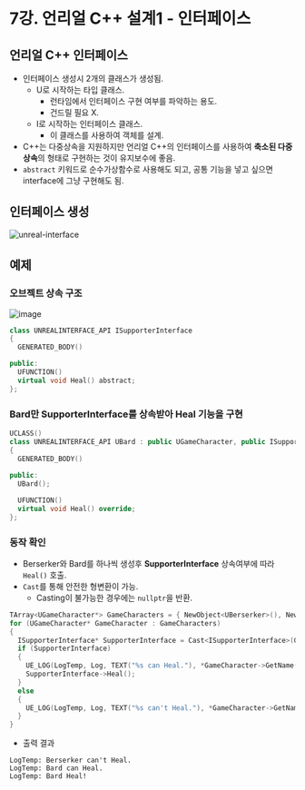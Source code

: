 # 7강. 언리얼 C++ 설계1 - 인터페이스
## 언리얼 C++ 인터페이스
- 인터페이스 생성시 2개의 클래스가 생성됨.
  - U로 시작하는 타입 클래스.
    - 런타임에서 인터페이스 구현 여부를 파악하는 용도.
    - 건드릴 필요 X.
  - I로 시작하는 인터페이스 클래스.
    - 이 클래스를 사용하여 객체를 설계.
- C++는 다중상속을 지원하지만 언리얼 C++의 인터페이스를 사용하여 **축소된 다중상속**의 형태로 구현하는 것이 유지보수에 좋음.
- `abstract` 키워드로 순수가상함수로 사용해도 되고, 공통 기능을 넣고 싶으면 interface에 그냥 구현해도 됨.
## 인터페이스 생성
![unreal-interface](https://github.com/Wseop/unreal-programming/assets/18005580/4fb805d2-14f3-4496-8178-ff799bea1161)
## 예제
### 오브젝트 상속 구조
![image](https://github.com/Wseop/unreal-programming/assets/18005580/d1821c26-f681-4a6b-a474-a0a2c67c8b3b)
```c++
class UNREALINTERFACE_API ISupporterInterface
{
  GENERATED_BODY()

public:
  UFUNCTION()
  virtual void Heal() abstract;
};
```
### Bard만 SupporterInterface를 상속받아 Heal 기능을 구현
```c++
UCLASS()
class UNREALINTERFACE_API UBard : public UGameCharacter, public ISupporterInterface
{
  GENERATED_BODY()
	
public:
  UBard();

  UFUNCTION()
  virtual void Heal() override;
};
```
### 동작 확인
- Berserker와 Bard를 하나씩 생성후 **SupporterInterface** 상속여부에 따라 `Heal()` 호출.
- `Cast`를 통해 안전한 형변환이 가능.
  - Casting이 불가능한 경우에는 `nullptr`을 반환.
```c++
TArray<UGameCharacter*> GameCharacters = { NewObject<UBerserker>(), NewObject<UBard>() };
for (UGameCharacter* GameCharacter : GameCharacters)
{
  ISupporterInterface* SupporterInterface = Cast<ISupporterInterface>(GameCharacter);
  if (SupporterInterface)
  {
    UE_LOG(LogTemp, Log, TEXT("%s can Heal."), *GameCharacter->GetName());
    SupporterInterface->Heal();
  }
  else
  {
    UE_LOG(LogTemp, Log, TEXT("%s can't Heal."), *GameCharacter->GetName());
  }
}
```
- 출력 결과
```
LogTemp: Berserker can't Heal.
LogTemp: Bard can Heal.
LogTemp: Bard Heal!
```
